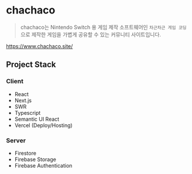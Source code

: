 # chachaco

> chachaco는 Nintendo Switch 용 게임 제작 소프트웨어인 `차근차근 게임 코딩`으로 제작한 게임을 가볍게 공유할 수 있는 커뮤니티 사이트입니다.

https://www.chachaco.site/

## Project Stack

### Client

- React
- Next.js
- SWR
- Typescript
- Semantic UI React
- Vercel (Deploy/Hosting)

### Server

- Firestore
- Firebase Storage
- Firebase Authentication
